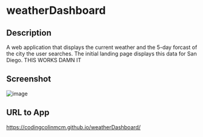 # weatherDashboard

## Description

A web application that displays the current weather and the 5-day forcast of the city the user searches. The initial landing page displays this data for San Diego. THIS WORKS DAMN IT

## Screenshot

![image](https://user-images.githubusercontent.com/112663656/198859584-5e880983-e237-40c7-a936-3ef0d05e6b39.png)


## URL to App
https://codingcolinmcm.github.io/weatherDashboard/
